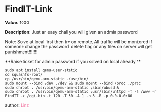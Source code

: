 # FindIT-Link

**Value**: 1000

**Description**: Just an easy chall you will given an admin password

Note: Solve at local first then try on remote, All traffic will be monitored if someone change the password, delete flag or any files on server will get punishment!!!!!!!

**Raise ticket for admin password if you solved on local already **

```
sudo apt install qemu-user-static
cd squashfs-root/
cp /usr/bin/qemu-arm-static ./usr/bin/
sudo mount --bind /dev ./dev && sudo mount --bind /proc ./proc
sudo chroot . /usr/bin/qemu-arm-static /sbin/ubusd &
sudo chroot . /usr/bin/qemu-arm-static /usr/sbin/uhttpd -f -h /www -r FindIT -x /cgi-bin -t 120 -T 30 -A 1 -n 3 -R -p 0.0.0.0:80
```

author: <span style="color:#f275a1;">Linz</span>
